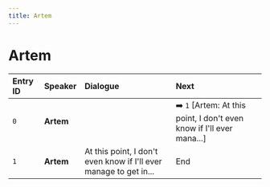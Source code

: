 ```yaml
---
title: Artem
---
```


# Artem


| Entry ID | Speaker | Dialogue | Next |
| :------- | :------ | :------- | :------------ |
| `0` | **Artem** |  | ➡️ `1` \[Artem: At this point, I don't even know if I'll ever mana\.\.\.\] |
| `1` | **Artem** | At this point, I don't even know if I'll ever manage to get in\.\.\. | End |
